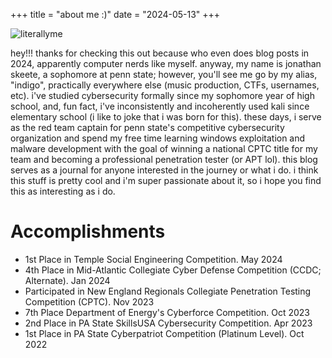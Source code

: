 
+++
title = "about me :)"
date = "2024-05-13"
+++

![literallyme](/about/don't-make-me-beg.gif "me begging my interviewer to employ me")

hey!!! thanks for checking this out because who even does blog posts in 2024, apparently computer nerds like myself. anyway, my name is jonathan skeete, a sophomore at penn state; however, you'll see me go by my alias, "indigo", practically everywhere else (music production, CTFs, usernames, etc). i've studied cybersecurity formally since my sophomore year of high school, and, fun fact, i've inconsistently and incoherently used kali since elementary school (i like to joke that i was born for this). these days, i serve as the red team captain for penn state's competitive cybersecurity organization and spend my free time learning windows exploitation and malware development with the goal of winning a national CPTC title for my team and becoming a professional penetration tester (or APT lol). this blog serves as a journal for anyone interested in the journey or what i do. i think this stuff is pretty cool and i'm super passionate about it, so i hope you find this as interesting as i do.

# Accomplishments

- 1st Place in Temple Social Engineering Competition. May 2024
- 4th Place in Mid-Atlantic Collegiate Cyber Defense Competition (CCDC; Alternate). Jan 2024
- Participated in New England Regionals Collegiate Penetration Testing Competition (CPTC). Nov 2023
- 7th Place Department of Energy's Cyberforce Competition. Oct 2023
- 2nd Place in PA State SkillsUSA Cybersecurity Competition. Apr 2023
- 1st Place in PA State Cyberpatriot Competition (Platinum Level). Oct 2022